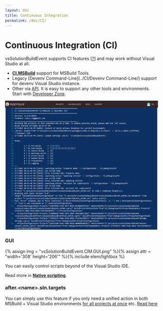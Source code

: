 ```yaml
---
layout: doc
title: Continuous Integration
permalink: /doc/CI/
---
```

# Continuous Integration (CI) 

vsSolutionBuildEvent supports CI features [[?](http://en.wikipedia.org/wiki/Continuous_integration)] and may work without Visual Studio at all.

* **[CI.MSBuild](../CI/CI.MSBuild/)** support for MSBuild Tools.
* Legacy [Devenv Command-Line](../CI/Devenv Command-Line/) support for devenv Visual Studio instance.
* Other via [API](../Scheme/). It is easy to support any other tools and environments. Start with [Developer Zone](../Dev/).

[![Example with AppVeyor](../Resources/ci_example_appveyor.png)](../CI/CI.MSBuild/)

### GUI

{% assign img = "vsSolutionBuildEvent.CIM.GUI.png" %}{% assign attr = "width='308' height='206'" %}{% include elem/lightbox %}

You can easily control scripts beyond of the Visual Studio IDE.

Read more in **[Native scripting](../Examples/NativeScripting/)**.

### after.&lt;name&gt;.sln.targets

You can simply use this feature if you only need a unified action in both MSBuild + Visual Studio environments [for all projects at once](../Features/Solution-wide/) etc. [Read here](../Features/Solution-wide/#afternameslntargets)
